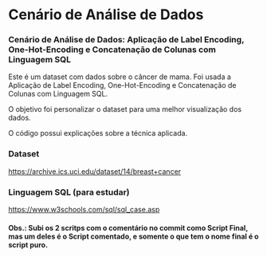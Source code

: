 # Cenário de Análise de Dados

### Cenário de Análise de Dados: Aplicação de Label Encoding, One-Hot-Encoding e Concatenação de Colunas com Linguagem SQL

Este é um dataset com dados sobre o câncer de mama.  Foi usada a Aplicação de Label Encoding, One-Hot-Encoding e Concatenação de Colunas com Linguagem SQL.

O objetivo foi personalizar o dataset para uma melhor visualização dos dados.

O código possui explicações sobre a técnica aplicada.


### Dataset
https://archive.ics.uci.edu/dataset/14/breast+cancer

### Linguagem SQL (para estudar)
https://www.w3schools.com/sql/sql_case.asp


#### Obs.:  Subi os 2 scritps com o comentário no commit como Script Final, mas um deles é o Script comentado, e somente o que tem o nome final é o script puro.
